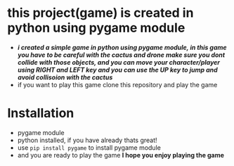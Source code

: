 # this project(game) is created in python using pygame module

- ***i created a simple game in python using pygame module,
in this game you have to be careful with the cactus and drone make sure you dont collide with those objects,
and you can move your character/player using RIGHT and LEFT key and you can use the UP key to jump and avoid collisoion with the cactus***
-  if you want to play this game clone this repository and play the game 
# Installation 
- pygame module
- python installed, if you have already thats great!
- use `pip install pygame` to install pygame module
- and you are ready to play the game
**I hope you enjoy playing the game**
